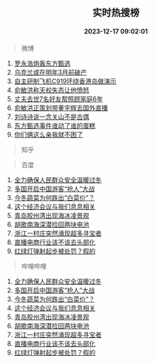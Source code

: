 <div align="center"><h2>实时热搜榜</h2><h4>2023-12-17 09:02:01</h4></div>

> 微博  

1. [罗永浩炮轰东方甄选](https://s.weibo.com/weibo?q=%23%E7%BD%97%E6%B0%B8%E6%B5%A9%E7%82%AE%E8%BD%B0%E4%B8%9C%E6%96%B9%E7%94%84%E9%80%89%23&t=31&band_rank=1&Refer=top)<br />
2. [乌克兰或在明年3月前破产](https://s.weibo.com/weibo?q=%23%E4%B9%8C%E5%85%8B%E5%85%B0%E6%88%96%E5%9C%A8%E6%98%8E%E5%B9%B43%E6%9C%88%E5%89%8D%E7%A0%B4%E4%BA%A7%23&t=31&band_rank=2&Refer=top)<br />
3. [自主研制飞机C919环绕香港岛做演示](https://s.weibo.com/weibo?q=%23%E8%87%AA%E4%B8%BB%E7%A0%94%E5%88%B6%E9%A3%9E%E6%9C%BAC919%E7%8E%AF%E7%BB%95%E9%A6%99%E6%B8%AF%E5%B2%9B%E5%81%9A%E6%BC%94%E7%A4%BA%23&t=31&band_rank=3&Refer=top)<br />
4. [俞敏洪称天权失态让他愤怒](https://s.weibo.com/weibo?q=%23%E4%BF%9E%E6%95%8F%E6%B4%AA%E7%A7%B0%E5%A4%A9%E6%9D%83%E5%A4%B1%E6%80%81%E8%AE%A9%E4%BB%96%E6%84%A4%E6%80%92%23&t=31&band_rank=4&Refer=top)<br />
5. [丈夫去世7名好友帮照顾家庭6年](https://s.weibo.com/weibo?q=%23%E4%B8%88%E5%A4%AB%E5%8E%BB%E4%B8%967%E5%90%8D%E5%A5%BD%E5%8F%8B%E5%B8%AE%E7%85%A7%E9%A1%BE%E5%AE%B6%E5%BA%AD6%E5%B9%B4%23&t=31&band_rank=5&Refer=top)<br />
6. [俞敏洪正策划带董宇辉去国外直播](https://s.weibo.com/weibo?q=%23%E4%BF%9E%E6%95%8F%E6%B4%AA%E6%AD%A3%E7%AD%96%E5%88%92%E5%B8%A6%E8%91%A3%E5%AE%87%E8%BE%89%E5%8E%BB%E5%9B%BD%E5%A4%96%E7%9B%B4%E6%92%AD%23&t=31&band_rank=6&Refer=top)<br />
7. [刘诗诗说一念关山不是古偶](https://s.weibo.com/weibo?q=%23%E5%88%98%E8%AF%97%E8%AF%97%E8%AF%B4%E4%B8%80%E5%BF%B5%E5%85%B3%E5%B1%B1%E4%B8%8D%E6%98%AF%E5%8F%A4%E5%81%B6%23&t=31&band_rank=7&Refer=top)<br />
8. [东方甄选事件谁动了谁的蛋糕](https://s.weibo.com/weibo?q=%23%E4%B8%9C%E6%96%B9%E7%94%84%E9%80%89%E4%BA%8B%E4%BB%B6%E8%B0%81%E5%8A%A8%E4%BA%86%E8%B0%81%E7%9A%84%E8%9B%8B%E7%B3%95%23&t=31&band_rank=8&Refer=top)<br />
9. [你们俩这么亲我就不困了](https://s.weibo.com/weibo?q=%E4%BD%A0%E4%BB%AC%E4%BF%A9%E8%BF%99%E4%B9%88%E4%BA%B2%E6%88%91%E5%B0%B1%E4%B8%8D%E5%9B%B0%E4%BA%86&t=31&band_rank=9&Refer=top)<br />

> 知乎  


> 百度  

1. [全力确保人民群众安全温暖过冬](https://www.baidu.com/s?wd=%E5%85%A8%E5%8A%9B%E7%A1%AE%E4%BF%9D%E4%BA%BA%E6%B0%91%E7%BE%A4%E4%BC%97%E5%AE%89%E5%85%A8%E6%B8%A9%E6%9A%96%E8%BF%87%E5%86%AC&sa=fyb_news&rsv_dl=fyb_news)<br />
2. [多国开启中国游客“抢人”大战](https://www.baidu.com/s?wd=%E5%A4%9A%E5%9B%BD%E5%BC%80%E5%90%AF%E4%B8%AD%E5%9B%BD%E6%B8%B8%E5%AE%A2%E2%80%9C%E6%8A%A2%E4%BA%BA%E2%80%9D%E5%A4%A7%E6%88%98&sa=fyb_news&rsv_dl=fyb_news)<br />
3. [今冬蔬菜为何跌出“白菜价”？](https://www.baidu.com/s?wd=%E4%BB%8A%E5%86%AC%E8%94%AC%E8%8F%9C%E4%B8%BA%E4%BD%95%E8%B7%8C%E5%87%BA%E2%80%9C%E7%99%BD%E8%8F%9C%E4%BB%B7%E2%80%9D%EF%BC%9F&sa=fyb_news&rsv_dl=fyb_news)<br />
4. [这个经济会议与我们息息相关](https://www.baidu.com/s?wd=%E8%BF%99%E4%B8%AA%E7%BB%8F%E6%B5%8E%E4%BC%9A%E8%AE%AE%E4%B8%8E%E6%88%91%E4%BB%AC%E6%81%AF%E6%81%AF%E7%9B%B8%E5%85%B3&sa=fyb_news&rsv_dl=fyb_news)<br />
5. [青岛胶州湾出现海冰凌景观](https://www.baidu.com/s?wd=%E9%9D%92%E5%B2%9B%E8%83%B6%E5%B7%9E%E6%B9%BE%E5%87%BA%E7%8E%B0%E6%B5%B7%E5%86%B0%E5%87%8C%E6%99%AF%E8%A7%82&sa=fyb_news&rsv_dl=fyb_news)<br />
6. [胡歌南海深潜捡回两块电池](https://www.baidu.com/s?wd=%E8%83%A1%E6%AD%8C%E5%8D%97%E6%B5%B7%E6%B7%B1%E6%BD%9C%E6%8D%A1%E5%9B%9E%E4%B8%A4%E5%9D%97%E7%94%B5%E6%B1%A0&sa=fyb_news&rsv_dl=fyb_news)<br />
7. [浙江一村庄突然涌现超多寻宝者](https://www.baidu.com/s?wd=%E6%B5%99%E6%B1%9F%E4%B8%80%E6%9D%91%E5%BA%84%E7%AA%81%E7%84%B6%E6%B6%8C%E7%8E%B0%E8%B6%85%E5%A4%9A%E5%AF%BB%E5%AE%9D%E8%80%85&sa=fyb_news&rsv_dl=fyb_news)<br />
8. [直播电商行业该不该去头部化](https://www.baidu.com/s?wd=%E7%9B%B4%E6%92%AD%E7%94%B5%E5%95%86%E8%A1%8C%E4%B8%9A%E8%AF%A5%E4%B8%8D%E8%AF%A5%E5%8E%BB%E5%A4%B4%E9%83%A8%E5%8C%96&sa=fyb_news&rsv_dl=fyb_news)<br />
9. [红绿灯弹射起步被处罚？假的](https://www.baidu.com/s?wd=%E7%BA%A2%E7%BB%BF%E7%81%AF%E5%BC%B9%E5%B0%84%E8%B5%B7%E6%AD%A5%E8%A2%AB%E5%A4%84%E7%BD%9A%EF%BC%9F%E5%81%87%E7%9A%84&sa=fyb_news&rsv_dl=fyb_news)<br />

> 哔哩哔哩  

1. [全力确保人民群众安全温暖过冬](https://www.baidu.com/s?wd=%E5%85%A8%E5%8A%9B%E7%A1%AE%E4%BF%9D%E4%BA%BA%E6%B0%91%E7%BE%A4%E4%BC%97%E5%AE%89%E5%85%A8%E6%B8%A9%E6%9A%96%E8%BF%87%E5%86%AC&sa=fyb_news&rsv_dl=fyb_news)<br />
2. [多国开启中国游客“抢人”大战](https://www.baidu.com/s?wd=%E5%A4%9A%E5%9B%BD%E5%BC%80%E5%90%AF%E4%B8%AD%E5%9B%BD%E6%B8%B8%E5%AE%A2%E2%80%9C%E6%8A%A2%E4%BA%BA%E2%80%9D%E5%A4%A7%E6%88%98&sa=fyb_news&rsv_dl=fyb_news)<br />
3. [今冬蔬菜为何跌出“白菜价”？](https://www.baidu.com/s?wd=%E4%BB%8A%E5%86%AC%E8%94%AC%E8%8F%9C%E4%B8%BA%E4%BD%95%E8%B7%8C%E5%87%BA%E2%80%9C%E7%99%BD%E8%8F%9C%E4%BB%B7%E2%80%9D%EF%BC%9F&sa=fyb_news&rsv_dl=fyb_news)<br />
4. [这个经济会议与我们息息相关](https://www.baidu.com/s?wd=%E8%BF%99%E4%B8%AA%E7%BB%8F%E6%B5%8E%E4%BC%9A%E8%AE%AE%E4%B8%8E%E6%88%91%E4%BB%AC%E6%81%AF%E6%81%AF%E7%9B%B8%E5%85%B3&sa=fyb_news&rsv_dl=fyb_news)<br />
5. [青岛胶州湾出现海冰凌景观](https://www.baidu.com/s?wd=%E9%9D%92%E5%B2%9B%E8%83%B6%E5%B7%9E%E6%B9%BE%E5%87%BA%E7%8E%B0%E6%B5%B7%E5%86%B0%E5%87%8C%E6%99%AF%E8%A7%82&sa=fyb_news&rsv_dl=fyb_news)<br />
6. [胡歌南海深潜捡回两块电池](https://www.baidu.com/s?wd=%E8%83%A1%E6%AD%8C%E5%8D%97%E6%B5%B7%E6%B7%B1%E6%BD%9C%E6%8D%A1%E5%9B%9E%E4%B8%A4%E5%9D%97%E7%94%B5%E6%B1%A0&sa=fyb_news&rsv_dl=fyb_news)<br />
7. [浙江一村庄突然涌现超多寻宝者](https://www.baidu.com/s?wd=%E6%B5%99%E6%B1%9F%E4%B8%80%E6%9D%91%E5%BA%84%E7%AA%81%E7%84%B6%E6%B6%8C%E7%8E%B0%E8%B6%85%E5%A4%9A%E5%AF%BB%E5%AE%9D%E8%80%85&sa=fyb_news&rsv_dl=fyb_news)<br />
8. [直播电商行业该不该去头部化](https://www.baidu.com/s?wd=%E7%9B%B4%E6%92%AD%E7%94%B5%E5%95%86%E8%A1%8C%E4%B8%9A%E8%AF%A5%E4%B8%8D%E8%AF%A5%E5%8E%BB%E5%A4%B4%E9%83%A8%E5%8C%96&sa=fyb_news&rsv_dl=fyb_news)<br />
9. [红绿灯弹射起步被处罚？假的](https://www.baidu.com/s?wd=%E7%BA%A2%E7%BB%BF%E7%81%AF%E5%BC%B9%E5%B0%84%E8%B5%B7%E6%AD%A5%E8%A2%AB%E5%A4%84%E7%BD%9A%EF%BC%9F%E5%81%87%E7%9A%84&sa=fyb_news&rsv_dl=fyb_news)<br />
